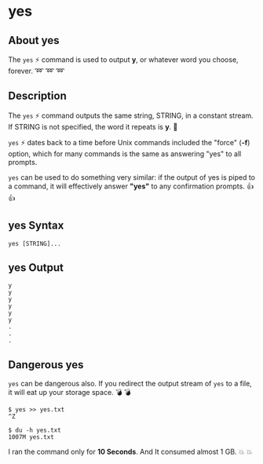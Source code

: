 # yes

## About yes

The `yes` :zap: command is used to output __y__, or whatever word you choose, forever. :loop: :loop: :loop:

## Description

The `yes` :zap: command outputs the same string, STRING, in a constant stream. If STRING is not specified, the word it repeats is __y__. :repeat:

`yes` :zap: dates back to a time before Unix commands included the "force" (__-f__) option, which for many commands is the same as answering "yes" to all prompts.

`yes` can be used to do something very similar: if the output of yes is piped to a command, it will effectively answer __"yes"__ to any confirmation prompts. :+1: :+1:

## yes Syntax

```
yes [STRING]...
```

## yes Output

```
y
y
y
y
y
y
.
.
.
```

## Dangerous yes

`yes` can be dangerous also. If you redirect the output stream of `yes` to a file, it will eat up your storage space. :bomb: :bomb:

```
$ yes >> yes.txt
^Z

$ du -h yes.txt
1007M yes.txt
```

I ran the command only for __10 Seconds__. And It consumed almost 1 GB. :boom: :boom:

